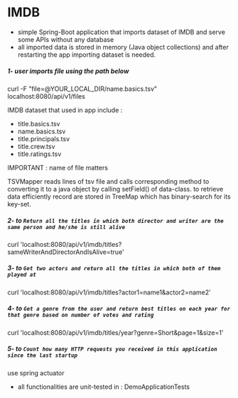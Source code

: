# IMDB
 - simple Spring-Boot application that imports dataset of IMDB and serve some APIs without any database
 - all imported data is stored in memory (Java object collections) and after restarting the app importing dataset is needed.
  

##### 1- user imports file using the path below 

  curl -F "file=@YOUR_LOCAL_DIR/name.basics.tsv" localhost:8080/api/v1/files
  
 IMDB dataset that used in app include : 

* title.basics.tsv
* name.basics.tsv
* title.principals.tsv
* title.crew.tsv
* title.ratings.tsv  

 IMPORTANT : name of file matters 
 
 TSVMapper reads lines of tsv file and calls corresponding method to converting it to a java object by calling setField() of data-class.
 to retrieve data efficiently record are stored in TreeMap which has binary-search for its key-set.

##### 2- to `Return all the titles in which both director and writer are the same person and he/she is still alive`

   curl 'localhost:8080/api/v1/imdb/titles?sameWriterAndDirectorAndIsAlive=true' 

##### 3- to `Get two actors and return all the titles in which both of them played at`
   
   curl 'localhost:8080/api/v1/imdb/titles?actor1=name1&actor2=name2'

##### 4- to `Get a genre from the user and return best titles on each year for that genre based on number of votes and rating`
  
   curl 'localhost:8080/api/v1/imdb/titles/year?genre=Short&page=1&size=1'  
  
##### 5- to `Count how many HTTP requests you received in this application since the last startup`
 
   use spring actuator
<br/>
- all functionalities are unit-tested in : DemoApplicationTests

 
